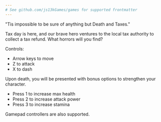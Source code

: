 ```yaml
---
# See github.com/js13kGames/games for supported frontmatter
---
```

"Tis impossible to be sure of anything but Death and Taxes."

Tax day is here, and our brave hero ventures to the local tax authority to collect a tax refund. What horrors will you find?

Controls:
- Arrow keys to move
- Z to attack
- X to dash

Upon death, you will be presented with bonus options to strengthen your character.
- Press 1 to increase max health
- Press 2 to increase attack power
- Press 3 to increase stamina

Gamepad controllers are also supported.